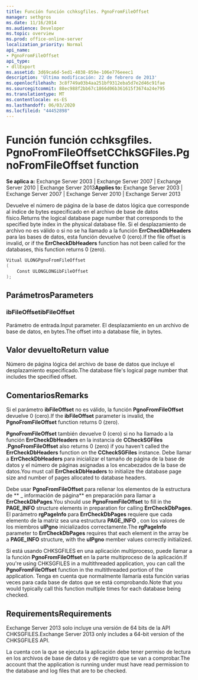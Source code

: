 ```yaml
---
title: Función función cchksgfiles. PgnoFromFileOffset
manager: sethgros
ms.date: 11/16/2014
ms.audience: Developer
ms.topic: overview
ms.prod: office-online-server
localization_priority: Normal
api_name:
- PgnoFromFileOffset
api_type:
- dllExport
ms.assetid: 3d69ca6d-5ed1-4038-859e-106e776eeec1
description: 'Última modificación: 22 de febrero de 2013'
ms.openlocfilehash: 3c8f749a03b4aa251bf9312eba5d7e2d46c91fae
ms.sourcegitcommit: 88ec988f2bb67c1866d06b361615f3674a24e795
ms.translationtype: MT
ms.contentlocale: es-ES
ms.lasthandoff: 06/03/2020
ms.locfileid: "44452898"
---
```

# <a name="cchksgfilespgnofromfileoffset-function"></a><span data-ttu-id="55c8f-103">Función función cchksgfiles. PgnoFromFileOffset</span><span class="sxs-lookup"><span data-stu-id="55c8f-103">CChkSGFiles.PgnoFromFileOffset function</span></span>

<span data-ttu-id="55c8f-104">**Se aplica a:** Exchange Server 2003 | Exchange Server 2007 | Exchange Server 2010 | Exchange Server 2013</span><span class="sxs-lookup"><span data-stu-id="55c8f-104">**Applies to:** Exchange Server 2003 | Exchange Server 2007 | Exchange Server 2010 | Exchange Server 2013</span></span>
  
<span data-ttu-id="55c8f-105">Devuelve el número de página de la base de datos lógica que corresponde al índice de bytes especificado en el archivo de base de datos físico.</span><span class="sxs-lookup"><span data-stu-id="55c8f-105">Returns the logical database page number that corresponds to the specified byte index in the physical database file.</span></span> <span data-ttu-id="55c8f-106">Si el desplazamiento de archivo no es válido o si no se ha llamado a la función **ErrCheckDbHeaders** para las bases de datos, esta función devuelve 0 (cero).</span><span class="sxs-lookup"><span data-stu-id="55c8f-106">If the file offset is invalid, or if the **ErrCheckDbHeaders** function has not been called for the databases, this function returns 0 (zero).</span></span> 
  
```cs
Vitual ULONGPgnoFromFileOffset  
(
    Const ULONGLONGibFileOffset
);

```

## <a name="parameters"></a><span data-ttu-id="55c8f-107">Parámetros</span><span class="sxs-lookup"><span data-stu-id="55c8f-107">Parameters</span></span>

### <a name="ibfileoffset"></a><span data-ttu-id="55c8f-108">ibFileOffset</span><span class="sxs-lookup"><span data-stu-id="55c8f-108">ibFileOffset</span></span>
  
<span data-ttu-id="55c8f-109">Parámetro de entrada.</span><span class="sxs-lookup"><span data-stu-id="55c8f-109">Input parameter.</span></span> <span data-ttu-id="55c8f-110">El desplazamiento en un archivo de base de datos, en bytes.</span><span class="sxs-lookup"><span data-stu-id="55c8f-110">The offset into a database file, in bytes.</span></span>
    
## <a name="return-value"></a><span data-ttu-id="55c8f-111">Valor devuelto</span><span class="sxs-lookup"><span data-stu-id="55c8f-111">Return value</span></span>

<span data-ttu-id="55c8f-112">Número de página lógica del archivo de base de datos que incluye el desplazamiento especificado.</span><span class="sxs-lookup"><span data-stu-id="55c8f-112">The database file's logical page number that includes the specified offset.</span></span>
  
## <a name="remarks"></a><span data-ttu-id="55c8f-113">Comentarios</span><span class="sxs-lookup"><span data-stu-id="55c8f-113">Remarks</span></span>

<span data-ttu-id="55c8f-114">Si el parámetro **ibFileOffset** no es válido, la función **PgnoFromFileOffset** devuelve 0 (cero).</span><span class="sxs-lookup"><span data-stu-id="55c8f-114">If the **ibFileOffset** parameter is invalid, the **PgnoFromFileOffset** function returns 0 (zero).</span></span> 
  
<span data-ttu-id="55c8f-115">**PgnoFromFileOffset** también devuelve 0 (cero) si no ha llamado a la función **ErrCheckDbHeaders** en la instancia de **CCheckSGFiles** .</span><span class="sxs-lookup"><span data-stu-id="55c8f-115">**PgnoFromFileOffset** also returns 0 (zero) if you haven't called the **ErrCheckDbHeaders** function on the **CCheckSGFiles** instance.</span></span> <span data-ttu-id="55c8f-116">Debe llamar a **ErrCheckDbHeaders** para inicializar el tamaño de página de la base de datos y el número de páginas asignadas a los encabezados de la base de datos.</span><span class="sxs-lookup"><span data-stu-id="55c8f-116">You must call **ErrCheckDbHeaders** to initialize the database page size and number of pages allocated to database headers.</span></span> 
  
<span data-ttu-id="55c8f-117">Debe usar **PgnoFromFileOffset** para rellenar los elementos de la estructura de \*\* \_ información de página\*\* en preparación para llamar a **ErrCheckDbPages**.</span><span class="sxs-lookup"><span data-stu-id="55c8f-117">You should use **PgnoFromFileOffset** to fill in the **PAGE\_INFO** structure elements in preparation for calling **ErrCheckDbPages**.</span></span> <span data-ttu-id="55c8f-118">El parámetro **rgPageInfo** para **ErrCheckDbPages** requiere que cada elemento de la matriz sea una estructura **PAGE_INFO** , con los valores de los miembros **ulPgno** inicializados correctamente.</span><span class="sxs-lookup"><span data-stu-id="55c8f-118">The **rgPageInfo** parameter to **ErrCheckDbPages** requires that each element in the array be a **PAGE_INFO** structure, with the **ulPgno** member values correctly initialized.</span></span> 
  
<span data-ttu-id="55c8f-119">Si está usando CHKSGFILES en una aplicación multiproceso, puede llamar a la función **PgnoFromFileOffset** en la parte multiproceso de la aplicación.</span><span class="sxs-lookup"><span data-stu-id="55c8f-119">If you're using CHKSGFILES in a multithreaded application, you can call the **PgnoFromFileOffset** function in the multithreaded portion of the application.</span></span> <span data-ttu-id="55c8f-120">Tenga en cuenta que normalmente llamaría esta función varias veces para cada base de datos que se está comprobando.</span><span class="sxs-lookup"><span data-stu-id="55c8f-120">Note that you would typically call this function multiple times for each database being checked.</span></span> 
  
## <a name="requirements"></a><span data-ttu-id="55c8f-121">Requirements</span><span class="sxs-lookup"><span data-stu-id="55c8f-121">Requirements</span></span>

<span data-ttu-id="55c8f-122">Exchange Server 2013 solo incluye una versión de 64 bits de la API CHKSGFILES.</span><span class="sxs-lookup"><span data-stu-id="55c8f-122">Exchange Server 2013 only includes a 64-bit version of the CHKSGFILES API.</span></span>
  
<span data-ttu-id="55c8f-123">La cuenta con la que se ejecuta la aplicación debe tener permiso de lectura en los archivos de base de datos y de registro que se van a comprobar.</span><span class="sxs-lookup"><span data-stu-id="55c8f-123">The account that the application is running under must have read permission to the database and log files that are to be checked.</span></span>
  

